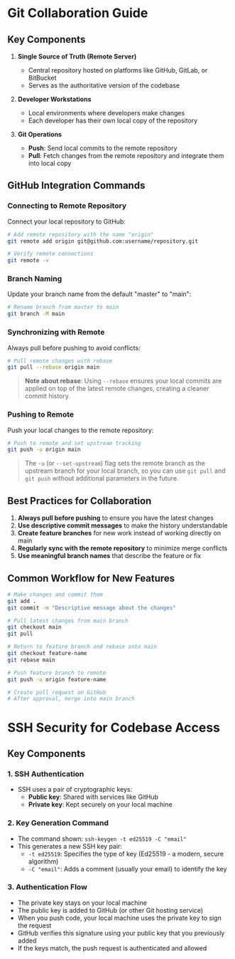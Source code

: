 # Git Collaboration Guide

## Key Components

1. **Single Source of Truth (Remote Server)**
   * Central repository hosted on platforms like GitHub, GitLab, or BitBucket
   * Serves as the authoritative version of the codebase

2. **Developer Workstations**
   * Local environments where developers make changes
   * Each developer has their own local copy of the repository

3. **Git Operations**
   * **Push**: Send local commits to the remote repository
   * **Pull**: Fetch changes from the remote repository and integrate them into local copy

## GitHub Integration Commands

### Connecting to Remote Repository

Connect your local repository to GitHub:

```bash
# Add remote repository with the name "origin"
git remote add origin git@github.com:username/repository.git

# Verify remote connections
git remote -v
```

### Branch Naming

Update your branch name from the default "master" to "main":

```bash
# Rename branch from master to main
git branch -M main
```

### Synchronizing with Remote

Always pull before pushing to avoid conflicts:

```bash
# Pull remote changes with rebase
git pull --rebase origin main
```

> **Note about rebase**: Using `--rebase` ensures your local commits are applied on top of the latest remote changes, creating a cleaner commit history.

### Pushing to Remote

Push your local changes to the remote repository:

```bash
# Push to remote and set upstream tracking
git push -u origin main
```

> The `-u` (or `--set-upstream`) flag sets the remote branch as the upstream branch for your local branch, so you can use `git pull` and `git push` without additional parameters in the future.

## Best Practices for Collaboration

1. **Always pull before pushing** to ensure you have the latest changes
2. **Use descriptive commit messages** to make the history understandable
3. **Create feature branches** for new work instead of working directly on main
4. **Regularly sync with the remote repository** to minimize merge conflicts
5. **Use meaningful branch names** that describe the feature or fix

## Common Workflow for New Features

```bash
# Make changes and commit them
git add .
git commit -m "Descriptive message about the changes"

# Pull latest changes from main branch
git checkout main
git pull

# Return to feature branch and rebase onto main
git checkout feature-name
git rebase main

# Push feature branch to remote
git push -u origin feature-name

# Create pull request on GitHub
# After approval, merge into main branch
```



# SSH Security for Codebase Access

## Key Components

### 1. SSH Authentication
- SSH uses a pair of cryptographic keys:
  - **Public key**: Shared with services like GitHub
  - **Private key**: Kept securely on your local machine

### 2. Key Generation Command
- The command shown: `ssh-keygen -t ed25519 -C "email"`
- This generates a new SSH key pair:
  - `-t ed25519`: Specifies the type of key (Ed25519 - a modern, secure algorithm)
  - `-C "email"`: Adds a comment (usually your email) to identify the key

### 3. Authentication Flow
- The private key stays on your local machine
- The public key is added to GitHub (or other Git hosting service)
- When you push code, your local machine uses the private key to sign the request
- GitHub verifies this signature using your public key that you previously added
- If the keys match, the push request is authenticated and allowed
